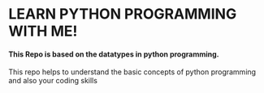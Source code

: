 <h1>LEARN PYTHON PROGRAMMING WITH ME!</h1>
<h4>This Repo is based on the  datatypes in python programming.</h4>
<p>This repo helps to understand the basic concepts of python programming and also your coding skills
</p>
